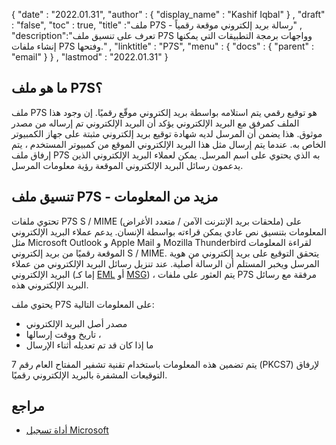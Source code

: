 {
  "date" : "2022.01.31",
  "author" : {
    "display_name" : "Kashif Iqbal"
} ,
  "draft" : "false",
  "toc" : true,
  "title" :"ملف P7S - رسالة بريد إلكتروني موقعة رقمياً" ,
  "description":"تعرف على تنسيق ملف P7S وواجهات برمجة التطبيقات التي يمكنها إنشاء ملفات P7S وفتحها." ,
  "linktitle" : "P7S",
  "menu" : {
    "docs" : {
      "parent" : "email"
}
} ,
  "lastmod" : "2022.01.31"
}

## ما هو ملف P7S؟

ملف P7S هو توقيع رقمي يتم استلامه بواسطة بريد إلكتروني موقّع رقميًا. إن وجود هذا الملف كمرفق مع البريد الإلكتروني يؤكد أن البريد الإلكتروني تم إرساله من مصدر موثوق. هذا يضمن أن المرسل لديه شهادة توقيع بريد إلكتروني مثبتة على جهاز الكمبيوتر الخاص به. عندما يتم إرسال مثل هذا البريد الإلكتروني الموقع من كمبيوتر المستخدم ، يتم إرفاق ملف P7S به الذي يحتوي على اسم المرسل. يمكن لعملاء البريد الإلكتروني الذين يدعمون رسائل البريد الإلكتروني الموقعة رؤية معلومات المرسل.

## تنسيق ملف P7S - مزيد من المعلومات

تحتوي ملفات P7S S / MIME (ملحقات بريد الإنترنت الآمن / متعدد الأغراض) على المعلومات بتنسيق نص عادي يمكن قراءته بواسطة الإنسان. يدعم عملاء البريد الإلكتروني مثل Microsoft Outlook و Apple Mail و Mozilla Thunderbird لقراءة المعلومات الموقعة رقميًا من بريد إلكتروني S / MIME. يتحقق التوقيع على بريد إلكتروني من هوية المرسل ويخبر المستلم أن الرسالة أصلية. عند تنزيل رسائل البريد الإلكتروني من عملاء البريد الإلكتروني (إما كـ [EML](/ar/email/eml/) أو [MSG](/ar/email/msg/)) ، يتم العثور على ملفات P7S مرفقة مع رسائل البريد الإلكتروني هذه.

يحتوي ملف P7S على المعلومات التالية:

* مصدر أصل البريد الإلكتروني
* تاريخ ووقت إرسالها ،
* ما إذا كان قد تم تعديله أثناء الإرسال

يتم تضمين هذه المعلومات باستخدام تقنية تشفير المفتاح العام رقم 7 (PKCS7) لإرفاق التوقيعات المشفرة بالبريد الإلكتروني رقميًا.

## مراجع ##

* [أداة تسجيل Microsoft](https://learn.microsoft.com/en-us/windows-hardware/drivers/devtest/signtool)

